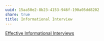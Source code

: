 ```yaml
---
uuid: 15aa50e2-8b23-4153-946f-190a05dd8202
share: true
title: Informational Interview
---
```

[Effective Informational Interviews](https://chat.openai.com/share/70ccf1ff-6bdc-490e-bb89-2c945f2e1124)